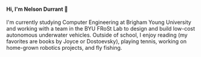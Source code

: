 #### Hi, I'm Nelson Durrant 👋
I'm currently studying Computer Engineering at Brigham Young University and working with a team in the BYU FRoSt Lab to design and build low-cost autonomous underwater vehicles. Outside of school, I enjoy reading (my favorites are books by Joyce or Dostoevsky), playing tennis, working on home-grown robotics projects, and fly fishing.
